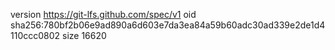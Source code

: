 version https://git-lfs.github.com/spec/v1
oid sha256:780bf2b06e9ad890a6d603e7da3ea84a59b60adc30ad339e2de1d4110ccc0802
size 16620
